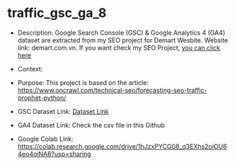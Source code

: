 # traffic_gsc_ga_8
- Description: Google Search Console (GSC) & Google Analytics 4 (GA4) dataset are extracted from my SEO project for Demart Wesbite. Website link: demart.com.vn. If you want check my SEO Project, [you can click here](https://www.notion.so/nghiant3110/Nguyen-Trung-Nghia-s-Portfolio-5a4ab84197a84127b50abc33046e4bbb?p=f277739320594643bcb57ea5d7eb0ca8&pm=c)
- Context: 
- Purpose: This project is based on the article: https://www.oncrawl.com/technical-seo/forecasting-seo-traffic-prophet-python/ 
- GSC Dataset Link: [Dataset Link](https://docs.google.com/spreadsheets/d/1tJLQ_A_SNBan4ms7GuEQogrbutDxOd9FcWz1b7rtomA/edit?gid=1337403384#gid=1337403384)
- GA4 Dataset Link: Check the csv file in this Github

- Google Colab Link: https://colab.research.google.com/drive/1hJzxPYCG08_q3EXhs2oiOU64eo4oiNA6?usp=sharing
